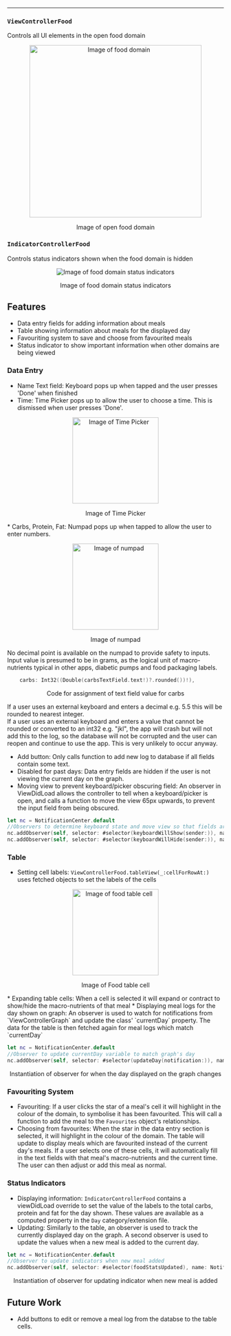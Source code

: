 ---

### `ViewControllerFood`
Controls all UI elements in the open food domain

<p align="center">
<img src="https://raw.githubusercontent.com/danwells96/ARISES/master/DocFiles/img/fooddomain.png" alt="Image of food domain" width="400" />
</p>
<p align="center">
Image of open food domain
</p>

### `IndicatorControllerFood`
Controls status indicators shown when the food domain is hidden

<p align="center">
<img src="https://raw.githubusercontent.com/danwells96/ARISES/master/DocFiles/img/foodindicator.png" alt="Image of food domain status indicators"/>
</p>
<p align="center">
Image of food domain status indicators
</p>

## Features
* Data entry fields for adding information about meals
* Table showing information about meals for the displayed day 
* Favouriting system to save and choose from favourited meals
* Status indicator to show important information when other domains are being viewed

### Data Entry
* Name Text field: Keyboard pops up when tapped and the user presses 'Done' when finished
* Time: Time Picker pops up to allow the user to choose a time. This is dismissed when user presses 'Done'.
<p align="center">
<img src="https://raw.githubusercontent.com/danwells96/ARISES/master/DocFiles/img/Time%20Picker.png" alt="Image of Time Picker" width="200"/>
</p>
<p align="center">
Image of Time Picker
</p>
* Carbs, Protein, Fat: 
Numpad pops up when tapped to allow the user to enter numbers. 
<p align="center">
<img src="https://raw.githubusercontent.com/danwells96/ARISES/master/DocFiles/img/keypad.png" alt="Image of numpad" width="200"/>
</p>
<p align="center">
Image of numpad
</p>
No decimal point is available on the numpad to provide safety to inputs. Input value is presumed to be in grams, as the logical unit of macro-nutrients typical in other apps, diabetic pumps and food packaging labels. </br>

    
````swift
    carbs: Int32((Double(carbsTextField.text!)?.rounded())!),
````
<p align="center">
    Code for assignment of text field value for carbs
</p> 

If a user uses an external keyboard and enters a decimal e.g. 5.5 this will be rounded to nearest integer.  </br>
If a user uses an external keyboard and enters a value that cannot be rounded or converted to an int32 e.g. "jkl", the app will crash but will not add this to the log, so the database will not be corrupted and the user can reopen and continue to use the app. This is very unlikely to occur anyway.
* Add button: Only calls function to add new log to database if all fields contain some text.
* Disabled for past days: Data entry fields are hidden if the user is not viewing the current day on the graph. 
* Moving view to prevent keyboard/picker obscuring field: An observer in ViewDidLoad allows the controller to tell when a keyboard/picker is open, and calls a function to move the view 65px upwards, to prevent the input field from being obscured.

````swift
let nc = NotificationCenter.default
//Observers to determine keyboard state and move view so that fields aren't obscured
nc.addObserver(self, selector: #selector(keyboardWillShow(sender:)), name: NSNotification.Name.UIKeyboardWillShow, object: nil)
nc.addObserver(self, selector: #selector(keyboardWillHide(sender:)), name: NSNotification.Name.UIKeyboardWillHide, object: nil)
````

### Table
* Setting cell labels: `ViewControllerFood.tableView(_:cellForRowAt:)` uses fetched objects to set the labels of the cells
<p align="center">
<img src="https://raw.githubusercontent.com/danwells96/ARISES/master/DocFiles/img/foodcell.png" alt="Image of food table cell" width="200"/>
</p>
<p align="center">
Image of Food table cell
</p>
* Expanding table cells: When a cell is selected it will expand or contract to show/hide the macro-nutrients of that meal
* Displaying meal logs for the day shown on graph: An observer is used to watch for notifications from `ViewControllerGraph` and update the class' `currentDay` property. The data for the table is then fetched again for meal logs which match `currentDay`  

````swift 
let nc = NotificationCenter.default
//Observer to update currentDay variable to match graph's day
nc.addObserver(self, selector: #selector(updateDay(notification:)), name: Notification.Name("dayChanged"), object: nil)
````
<p align="center">
Instantiation of observer for when the day displayed on the graph changes
</p>

### Favouriting System
* Favouriting: If a user clicks the star of a meal's cell it will highlight in the colour of the domain, to symbolise it has been favourited. This will call a function to add the meal to the `Favourites` object's relationships. 
* Choosing from favourites: When the star in the data entry section is selected, it will highlight in the colour of the domain. The table will update to display meals which are favourited instead of the current day's meals. If a user selects one of these cells, it will automatically fill in the text fields with that meal's macro-nutrients and the current time. The user can then adjust or add this meal as normal.

### Status Indicators
* Displaying information: `IndicatorControllerFood` contains a viewDidLoad override to set the value of the labels to the total carbs, protein and fat for the day shown. These values are available as a computed property in the `Day` category/extension file.  
* Updating: Similarly to the table, an observer is used to track the currently displayed day on the graph. A second observer is used to update the values when a new meal is added to the current day.

```swift
let nc = NotificationCenter.default
//Observer to update indicators when new meal added
nc.addObserver(self, selector: #selector(foodStatsUpdated), name: Notification.Name("FoodAdded"), object: nil)
```
<p align="center">
Instantiation of observer for updating indicator when new meal is added
</p>

## Future Work
* Add buttons to edit or remove a meal log from the databse to the table cells.

